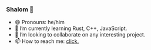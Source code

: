 ### Shalom 👋

- 😄 Pronouns: he/him
- 🌱 I’m currently learning Rust, C++, JavaScript.
- 👯 I’m looking to collaborate on any interesting project.
- 📫 How to reach me: [click.](https://balu.xdapierdolnik.pl/contact/)

